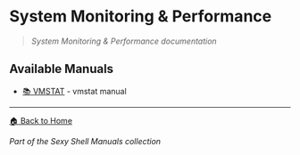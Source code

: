 # System Monitoring & Performance

> *System Monitoring & Performance documentation*

## Available Manuals

- [📚 VMSTAT](./vmstat.html) - vmstat manual


---

[🏠 Back to Home](../index.html)

*Part of the Sexy Shell Manuals collection*
